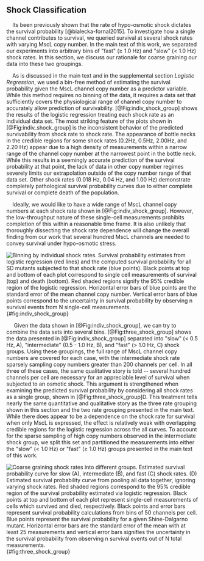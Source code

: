 
## Shock Classification ##

&nbsp;&nbsp;&nbsp;&nbsp;Its been previously shown that the rate of hypo-osmotic shock dictates the survival probability [@bialecka-fornal2015]. To investigate how a single channel contributes to survival, we queried survival at several shock rates with varying MscL copy number. In the main text of this work, we separated our experiments into arbitrary bins of "fast" ($\geq$ 1.0 Hz) and "slow" ($<$ 1.0 Hz) shock rates. In this section, we discuss our rationale for coarse graining our data into these two groupings. 

&nbsp;&nbsp;&nbsp;&nbsp;As is discussed in the main text and in the supplemental section *Logistic Regression*, we used a bin-free method of estimating the survival probability given the MscL channel copy number as a predictor variable. While this method requires no binning of the data, it requires a data set that sufficiently covers the physiological range of channel copy number to accurately allow prediction of survivability. [@Fig:indiv_shock_group] shows the results of the logistic regression treating each shock rate as an individual data set. The most striking feature of the plots shown in [@Fig:indiv_shock_group] is the inconsistent behavior of the predicted survivability from shock rate to shock rate. The appearance of bottle necks in the credible regions for some shock rates (0.2Hz, 0.5Hz, 2.00Hz, and 2.20 Hz) appear due to a high density of measurements within a narrow range of the channel copy number at the narrowest point in the bottle neck. While this results in a seemingly accurate prediction of the survival probability at that point, the lack of data in other copy number regimes severely limits our extrapolation outside of the copy number range of that data set. Other shock rates (0.018 Hz, 0.04 Hz, and 1.00 Hz) demonstrate completely pathological survival probability curves due to either complete survival or complete death of the population.

&nbsp;&nbsp;&nbsp;&nbsp;Ideally, we would like to have a wide range of MscL channel copy numbers at each shock rate shown in [@Fig:indiv_shock_group]. However, the low-throughput nature of these single-cell measurements prohibits completion of this within a reasonable time frame. It is also unlikely that thoroughly dissecting the shock rate dependence will change the overall finding from our work that several hundred MscL channels are needed to convey survival under hypo-osmotic stress.

![Binning by individual shock rates. Survival probability estimates from logistic regression (red lines) and the computed survival probability for all SD mutants subjected to that shock rate (blue points). Black points at top and bottom of each plot correspond to single cell measurements of survival (top) and death (bottom). Red shaded regions signify the 95\% credible region of the logistic regression. Horizontal error bars of blue points are the standard error of the mean channel copy number. Vertical error bars of blue points correspond to the uncertainty in survival probability by observing $n$ survival events from $N$ single-cell measurements.](../figs/figS5_all_indiv_shock_regression.png){#fig:indiv_shock_group}


&nbsp;&nbsp;&nbsp;&nbsp; Given the data shown in [@Fig:indiv_shock_group], we can try to combine the data sets into several bins. [@Fig:three_shock_group] shows the data presented in [@Fig:indiv_shock_group] separated into  "slow" ($<$ 0.5 Hz, A), "intermediate" (0.5 - 1.0 Hz, B), and "fast" ($>$ 1.0 Hz, C) shock groups. Using these groupings, the full range of MscL channel copy numbers are covered for each case, with the intermediate shock rate sparsely sampling copy numbers greater than 200 channels per cell. In all three of these cases, the same qualitative story is told -- several hundred channels per cell are necessary for an appreciable level of survival when subjected to an osmotic shock. This argument is strengthened when examining the predicted survival probability by considering all shock rates as a single group, shown in [@Fig:three_shock_group]D. This treatment tells nearly the same quantitative and qualitative story as the three rate grouping shown in this section and the two rate grouping presented in the main text. While there does appear to be a dependence on the shock rate for survival when only MscL is expressed, the effect is relatively weak with overlapping credible regions for the logistic regression across the all curves. To account for the sparse sampling of high copy numbers observed in the intermediate shock group, we split this set and partitioned the measurements into either the "slow" ($<$ 1.0 Hz) or "fast" ($\geq$ 1.0 Hz) groups presented in the main text of this work. 

![Coarse graining shock rates into different groups. Estimated survival probability curve for slow (A), intermediate (B), and fast (C) shock rates. (D) Estimated survival probability curve from pooling all data together, ignoring varying shock rates. Red shaded regions correspond to the 95\% credible region of the survival probability estimated via logistic regression. Black points at top and bottom of each plot represent single-cell measurements of cells which survived  and died, respectively. Black points and error bars represent survival probability calculations from bins of 50 channels per cell. Blue points represent the survival probability for a given Shine-Dalgarno mutant. Horizontal error bars are the standard error of the mean with at least 25 measurements and vertical error bars signifies the uncertainty in the survival probability from observing $n$ survival events out of $N$ total measurements.](../figs/figS4_alternative_binning.png){#fig:three_shock_group}


